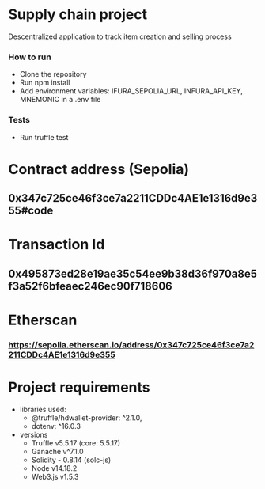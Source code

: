 # Supply chain project

Descentralized application to track item creation and selling process

### How to run

- Clone the repository
- Run npm install
- Add environment variables: IFURA_SEPOLIA_URL, INFURA_API_KEY, MNEMONIC in a .env file

### Tests

- Run truffle test

# Contract address (Sepolia)

## 0x347c725ce46f3ce7a2211CDDc4AE1e1316d9e355#code

# Transaction Id

## 0x495873ed28e19ae35c54ee9b38d36f970a8e5f3a52f6bfeaec246ec90f718606

# Etherscan

### https://sepolia.etherscan.io/address/0x347c725ce46f3ce7a2211CDDc4AE1e1316d9e355

# Project requirements

- libraries used:
  - @truffle/hdwallet-provider: ^2.1.0,
  - dotenv: ^16.0.3
- versions
  - Truffle v5.5.17 (core: 5.5.17)
  - Ganache v^7.1.0
  - Solidity - 0.8.14 (solc-js)
  - Node v14.18.2
  - Web3.js v1.5.3
